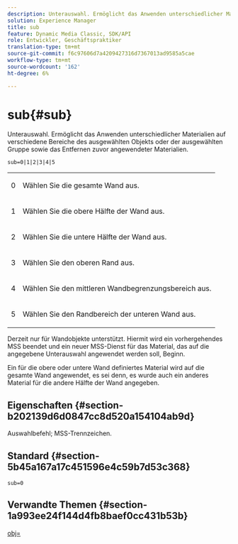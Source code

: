 ```yaml
---
description: Unterauswahl. Ermöglicht das Anwenden unterschiedlicher Materialien auf verschiedene Bereiche des ausgewählten Objekts oder der ausgewählten Gruppe sowie das Entfernen zuvor angewendeter Materialien.
solution: Experience Manager
title: sub
feature: Dynamic Media Classic, SDK/API
role: Entwickler, Geschäftspraktiker
translation-type: tm+mt
source-git-commit: f6c97606d7a4209427316d7367013ad9585a5cae
workflow-type: tm+mt
source-wordcount: '162'
ht-degree: 6%

---
```



# sub{#sub}

Unterauswahl. Ermöglicht das Anwenden unterschiedlicher Materialien auf verschiedene Bereiche des ausgewählten Objekts oder der ausgewählten Gruppe sowie das Entfernen zuvor angewendeter Materialien.

`sub=0|1|2|3|4|5`

<table id="simpletable_F6BF91BD2C4B47BF8A28032E392D37F0"> 
 <tr class="strow"> 
  <td class="stentry"> <p>0 </p> </td> 
  <td class="stentry"> <p>Wählen Sie die gesamte Wand aus. </p> </td> 
 </tr> 
 <tr class="strow"> 
  <td class="stentry"> <p>1 </p> </td> 
  <td class="stentry"> <p>Wählen Sie die obere Hälfte der Wand aus. </p> </td> 
 </tr> 
 <tr class="strow"> 
  <td class="stentry"> <p>2 </p> </td> 
  <td class="stentry"> <p>Wählen Sie die untere Hälfte der Wand aus. </p> </td> 
 </tr> 
 <tr class="strow"> 
  <td class="stentry"> <p>3 </p> </td> 
  <td class="stentry"> <p>Wählen Sie den oberen Rand aus. </p> </td> 
 </tr> 
 <tr class="strow"> 
  <td class="stentry"> <p>4 </p> </td> 
  <td class="stentry"> <p>Wählen Sie den mittleren Wandbegrenzungsbereich aus. </p> </td> 
 </tr> 
 <tr class="strow"> 
  <td class="stentry"> <p>5 </p> </td> 
  <td class="stentry"> <p>Wählen Sie den Randbereich der unteren Wand aus. </p> </td> 
 </tr> 
</table>

Derzeit nur für Wandobjekte unterstützt. Hiermit wird ein vorhergehendes MSS beendet und ein neuer MSS-Dienst für das Material, das auf die angegebene Unterauswahl angewendet werden soll, Beginn.

Ein für die obere oder untere Wand definiertes Material wird auf die gesamte Wand angewendet, es sei denn, es wurde auch ein anderes Material für die andere Hälfte der Wand angegeben.

## Eigenschaften {#section-b202139d6d0847cc8d520a154104ab9d}

Auswahlbefehl; MSS-Trennzeichen.

## Standard {#section-5b45a167a17c451596e4c59b7d53c368}

`sub=0`

## Verwandte Themen {#section-1a993ee24f144d4fb8baef0cc431b53b}

[obj=](../../../../../ir-api/http-protocol/image-rendering-api-ref/c-ir-http-protocol-ref/c-ir-http-protocol-command-reference/r-ir-obj.md#reference-31e7dac7931b4e0eb3c7589f120a1e6a)
